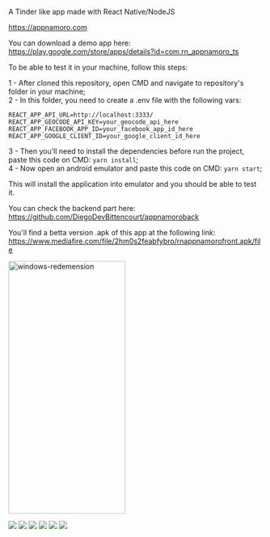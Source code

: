 A Tinder like app made with React Native/NodeJS

https://appnamoro.com

You can download a demo app here:
https://play.google.com/store/apps/details?id=com.rn_appnamoro_ts

To be able to test it in your machine, follow this steps:

1 - After cloned this repository, open CMD and navigate to repository's folder in your machine;<br/>
2 - In this folder, you need to create a .env file with the following vars:<br/>
```
REACT_APP_API_URL=http://localhost:3333/
REACT_APP_GEOCODE_API_KEY=your_geocode_api_here
REACT_APP_FACEBOOK_APP_ID=your_facebook_app_id_here
REACT_APP_GOOGLE_CLIENT_ID=your_google_client_id_here
```
3 - Then you'll need to install the dependencies before run the project, paste this code on CMD: `yarn install`;<br/>
4 - Now open an android emulator and paste this code on CMD: `yarn start`;<br/>

This will install the application into emulator and you should be able to test it.

You can check the backend part here: https://github.com/DiegoDevBittencourt/appnamoroback

You'll find a betta version .apk of this app at the following link: https://www.mediafire.com/file/2hm0s2feabfybro/rnappnamorofront.apk/file

<img width="231" height="500" src="[https://seeklogo.com/images/L/Linux_Tux-logo-1439B51966-seeklogo.com.png](https://play-lh.googleusercontent.com/JMVOc7nT0jIysZbUCgl4tFzbIEDMQQegxF8jATmpPoC5r6Q9UEeJDUYH6Kh3UvTJ4A8=w2560-h1440-rw)" alt="windows-redemension" title="Linux" border="0" />

![](https://play-lh.googleusercontent.com/JMVOc7nT0jIysZbUCgl4tFzbIEDMQQegxF8jATmpPoC5r6Q9UEeJDUYH6Kh3UvTJ4A8=w2560-h1440-rw)
![](https://play-lh.googleusercontent.com/36CNUCNM53uAb8Y1Vz_tv9nptJOGWauTdEYn8k5ErGJLi7dy8XDEJOlXtPEuKRwPJA=w2560-h1440-rw)
![](https://play-lh.googleusercontent.com/p-JmY-thiEvnfruzBQPAP347iHV_FSZDGHTa9dTRSR0MDWhWTCv04O1_iU8VsvRxis3D=w2560-h1440-rw)
![]([https://i.imgur.com/2yLy5kB.png](https://play-lh.googleusercontent.com/eVopZ4RRf2bxVTutujdqLrSsp7wiuukM3TnRwZM5jqpFhjeg_VhfJTOQWUveRycX2cM=w2560-h1440-rw))
![](https://play-lh.googleusercontent.com/7C78lPK7WsiIrw8Za0w9WQ6rIqdfSuGdIKzv53vyajJ-XFmK39GIMtSPcNP2lXGHMA=w2560-h1440-rw)
![](https://play-lh.googleusercontent.com/pe_yiuEoidQ5b1uw_ZlV59RMB4DAux0yQobE-jpGAc9GAkGdJ6bxn4793D5FYVwo4uE=w2560-h1440-rw)
